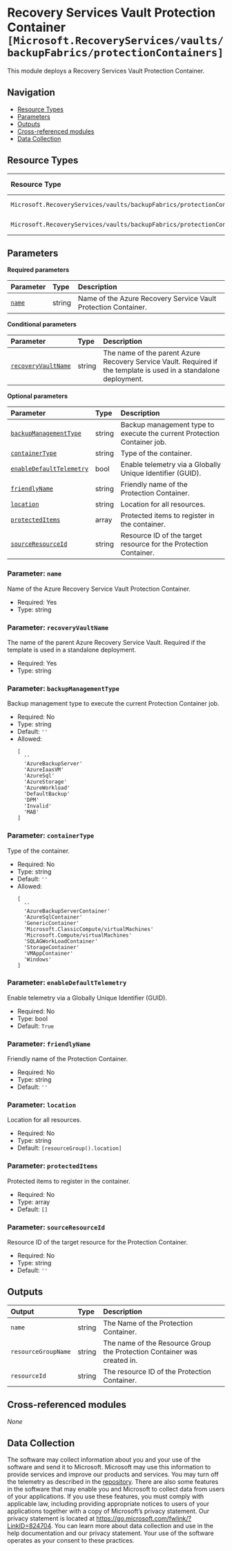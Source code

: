 # Recovery Services Vault Protection Container `[Microsoft.RecoveryServices/vaults/backupFabrics/protectionContainers]`

This module deploys a Recovery Services Vault Protection Container.

## Navigation

- [Resource Types](#Resource-Types)
- [Parameters](#Parameters)
- [Outputs](#Outputs)
- [Cross-referenced modules](#Cross-referenced-modules)
- [Data Collection](#Data-Collection)

## Resource Types

| Resource Type | API Version |
| :-- | :-- |
| `Microsoft.RecoveryServices/vaults/backupFabrics/protectionContainers` | [2023-01-01](https://learn.microsoft.com/en-us/azure/templates/Microsoft.RecoveryServices/2023-01-01/vaults/backupFabrics/protectionContainers) |
| `Microsoft.RecoveryServices/vaults/backupFabrics/protectionContainers/protectedItems` | [2023-01-01](https://learn.microsoft.com/en-us/azure/templates/Microsoft.RecoveryServices/2023-01-01/vaults/backupFabrics/protectionContainers/protectedItems) |

## Parameters

**Required parameters**

| Parameter | Type | Description |
| :-- | :-- | :-- |
| [`name`](#parameter-name) | string | Name of the Azure Recovery Service Vault Protection Container. |

**Conditional parameters**

| Parameter | Type | Description |
| :-- | :-- | :-- |
| [`recoveryVaultName`](#parameter-recoveryvaultname) | string | The name of the parent Azure Recovery Service Vault. Required if the template is used in a standalone deployment. |

**Optional parameters**

| Parameter | Type | Description |
| :-- | :-- | :-- |
| [`backupManagementType`](#parameter-backupmanagementtype) | string | Backup management type to execute the current Protection Container job. |
| [`containerType`](#parameter-containertype) | string | Type of the container. |
| [`enableDefaultTelemetry`](#parameter-enabledefaulttelemetry) | bool | Enable telemetry via a Globally Unique Identifier (GUID). |
| [`friendlyName`](#parameter-friendlyname) | string | Friendly name of the Protection Container. |
| [`location`](#parameter-location) | string | Location for all resources. |
| [`protectedItems`](#parameter-protecteditems) | array | Protected items to register in the container. |
| [`sourceResourceId`](#parameter-sourceresourceid) | string | Resource ID of the target resource for the Protection Container. |

### Parameter: `name`

Name of the Azure Recovery Service Vault Protection Container.

- Required: Yes
- Type: string

### Parameter: `recoveryVaultName`

The name of the parent Azure Recovery Service Vault. Required if the template is used in a standalone deployment.

- Required: Yes
- Type: string

### Parameter: `backupManagementType`

Backup management type to execute the current Protection Container job.

- Required: No
- Type: string
- Default: `''`
- Allowed:
  ```Bicep
  [
    ''
    'AzureBackupServer'
    'AzureIaasVM'
    'AzureSql'
    'AzureStorage'
    'AzureWorkload'
    'DefaultBackup'
    'DPM'
    'Invalid'
    'MAB'
  ]
  ```

### Parameter: `containerType`

Type of the container.

- Required: No
- Type: string
- Default: `''`
- Allowed:
  ```Bicep
  [
    ''
    'AzureBackupServerContainer'
    'AzureSqlContainer'
    'GenericContainer'
    'Microsoft.ClassicCompute/virtualMachines'
    'Microsoft.Compute/virtualMachines'
    'SQLAGWorkLoadContainer'
    'StorageContainer'
    'VMAppContainer'
    'Windows'
  ]
  ```

### Parameter: `enableDefaultTelemetry`

Enable telemetry via a Globally Unique Identifier (GUID).

- Required: No
- Type: bool
- Default: `True`

### Parameter: `friendlyName`

Friendly name of the Protection Container.

- Required: No
- Type: string
- Default: `''`

### Parameter: `location`

Location for all resources.

- Required: No
- Type: string
- Default: `[resourceGroup().location]`

### Parameter: `protectedItems`

Protected items to register in the container.

- Required: No
- Type: array
- Default: `[]`

### Parameter: `sourceResourceId`

Resource ID of the target resource for the Protection Container.

- Required: No
- Type: string
- Default: `''`


## Outputs

| Output | Type | Description |
| :-- | :-- | :-- |
| `name` | string | The Name of the Protection Container. |
| `resourceGroupName` | string | The name of the Resource Group the Protection Container was created in. |
| `resourceId` | string | The resource ID of the Protection Container. |

## Cross-referenced modules

_None_

## Data Collection

The software may collect information about you and your use of the software and send it to Microsoft. Microsoft may use this information to provide services and improve our products and services. You may turn off the telemetry as described in the [repository](https://aka.ms/avm/telemetry). There are also some features in the software that may enable you and Microsoft to collect data from users of your applications. If you use these features, you must comply with applicable law, including providing appropriate notices to users of your applications together with a copy of Microsoft’s privacy statement. Our privacy statement is located at <https://go.microsoft.com/fwlink/?LinkID=824704>. You can learn more about data collection and use in the help documentation and our privacy statement. Your use of the software operates as your consent to these practices.
